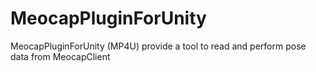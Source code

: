 # MeocapPluginForUnity
MeocapPluginForUnity (MP4U) provide a tool to read and perform pose data from MeocapClient

